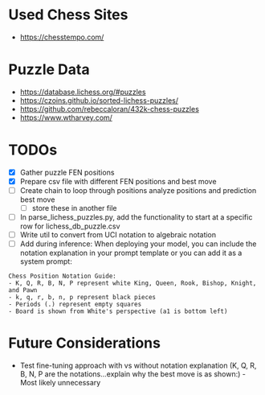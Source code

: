 # Used Chess Sites
- https://chesstempo.com/

# Puzzle Data
- https://database.lichess.org/#puzzles
- https://czoins.github.io/sorted-lichess-puzzles/
- https://github.com/rebeccaloran/432k-chess-puzzles
- https://www.wtharvey.com/

# TODOs
- [x] Gather puzzle FEN positions
- [x] Prepare csv file with different FEN positions and best move
- [ ] Create chain to loop through positions analyze positions and prediction best move
  - [ ] store these in another file
- [ ] In parse_lichess_puzzles.py, add the functionality to start at a specific row for lichess_db_puzzle.csv
- [ ] Write util to convert from UCI notation to algebraic notation
- [ ] Add during inference: When deploying your model, you can include the notation explanation in your prompt template or you can add it as a system prompt:
```
Chess Position Notation Guide:
- K, Q, R, B, N, P represent white King, Queen, Rook, Bishop, Knight, and Pawn
- k, q, r, b, n, p represent black pieces
- Periods (.) represent empty squares
- Board is shown from White's perspective (a1 is bottom left)
```


# Future Considerations
- Test fine-tuning approach with vs without notation explanation (K, Q, R, B, N, P are the notations...explain why the best move is as shown:) - Most likely unnecessary
